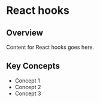 # React hooks

## Overview

Content for React hooks goes here.

## Key Concepts

- Concept 1
- Concept 2
- Concept 3
